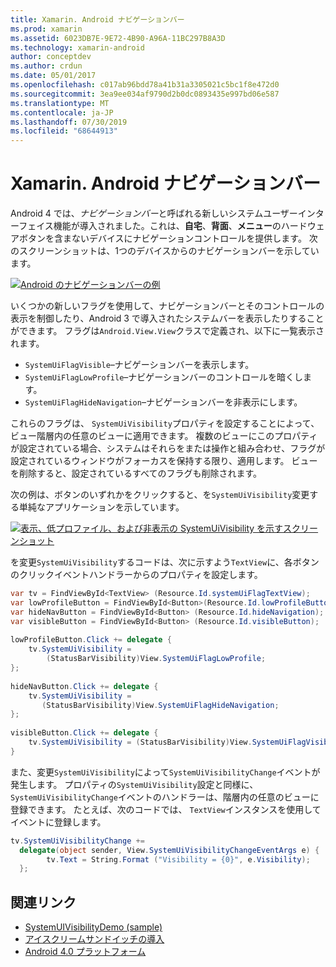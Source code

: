 ```yaml
---
title: Xamarin. Android ナビゲーションバー
ms.prod: xamarin
ms.assetid: 6023DB7E-9E72-4B90-A96A-11BC297B8A3D
ms.technology: xamarin-android
author: conceptdev
ms.author: crdun
ms.date: 05/01/2017
ms.openlocfilehash: c017ab96bdd78a41b31a3305021c5bc1f8e472d0
ms.sourcegitcommit: 3ea9ee034af9790d2b0dc0893435e997bd06e587
ms.translationtype: MT
ms.contentlocale: ja-JP
ms.lasthandoff: 07/30/2019
ms.locfileid: "68644913"
---
```

# <a name="xamarinandroid-navigation-bar"></a>Xamarin. Android ナビゲーションバー

Android 4 では、*ナビゲーションバー*と呼ばれる新しいシステムユーザーインターフェイス機能が導入されました。これは、**自宅**、**背面**、**メニュー**のハードウェアボタンを含まないデバイスにナビゲーションコントロールを提供します。
次のスクリーンショットは、1つのデバイスからのナビゲーションバーを示しています。

 [![Android のナビゲーションバーの例](navigation-bar-images/19-navbar.png)](navigation-bar-images/19-navbar.png#lightbox)

いくつかの新しいフラグを使用して、ナビゲーションバーとそのコントロールの表示を制御したり、Android 3 で導入されたシステムバーを表示したりすることができます。 フラグは`Android.View.View`クラスで定義され、以下に一覧表示されます。

-   `SystemUiFlagVisible`&ndash;ナビゲーションバーを表示します。 
-   `SystemUiFlagLowProfile`&ndash;ナビゲーションバーのコントロールを暗くします。 
-   `SystemUiFlagHideNavigation`&ndash;ナビゲーションバーを非表示にします。 


これらのフラグは、 `SystemUiVisibility`プロパティを設定することによって、ビュー階層内の任意のビューに適用できます。 複数のビューにこのプロパティが設定されている場合、システムはそれらをまたは操作と組み合わせ、フラグが設定されているウィンドウがフォーカスを保持する限り、適用します。 ビューを削除すると、設定されているすべてのフラグも削除されます。

次の例は、ボタンのいずれかをクリックすると、を`SystemUiVisibility`変更する単純なアプリケーションを示しています。

 [![表示、低プロファイル、および非表示の SystemUiVisibility を示すスクリーンショット](navigation-bar-images/18-systemuivisibility.png)](navigation-bar-images/18-systemuivisibility.png#lightbox)

を変更`SystemUiVisibility`するコードは、次に示すよう`TextView`に、各ボタンのクリックイベントハンドラーからのプロパティを設定します。

```csharp
var tv = FindViewById<TextView> (Resource.Id.systemUiFlagTextView);
var lowProfileButton = FindViewById<Button>(Resource.Id.lowProfileButton);
var hideNavButton = FindViewById<Button> (Resource.Id.hideNavigation);
var visibleButton = FindViewById<Button> (Resource.Id.visibleButton);
           
lowProfileButton.Click += delegate {
    tv.SystemUiVisibility =
        (StatusBarVisibility)View.SystemUiFlagLowProfile;
};
           
hideNavButton.Click += delegate {
    tv.SystemUiVisibility =
       (StatusBarVisibility)View.SystemUiFlagHideNavigation;        
};
           
visibleButton.Click += delegate {
    tv.SystemUiVisibility = (StatusBarVisibility)View.SystemUiFlagVisible;
}
```

また、変更`SystemUiVisibility`によって`SystemUiVisibilityChange`イベントが発生します。 プロパティの`SystemUiVisibility`設定と同様に、 `SystemUiVisibilityChange`イベントのハンドラーは、階層内の任意のビューに登録できます。 たとえば、次のコードでは、 `TextView`インスタンスを使用してイベントに登録します。

```csharp
tv.SystemUiVisibilityChange +=
  delegate(object sender, View.SystemUiVisibilityChangeEventArgs e) {
        tv.Text = String.Format ("Visibility = {0}", e.Visibility);
  };
```



## <a name="related-links"></a>関連リンク

- [SystemUIVisibilityDemo (sample)](https://docs.microsoft.com/samples/xamarin/monodroid-samples/systemuivisibilitydemo)
- [アイスクリームサンドイッチの導入](http://www.android.com/about/ice-cream-sandwich/)
- [Android 4.0 プラットフォーム](https://developer.android.com/sdk/android-4.0.html)
